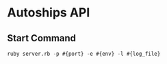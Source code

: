 Autoships API
====================

## Start Command

`ruby server.rb -p #{port} -e #{env} -l #{log_file}`
